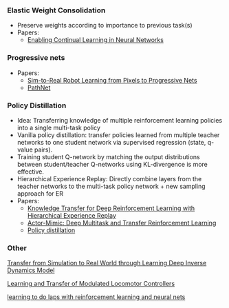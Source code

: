 ### Elastic Weight Consolidation
* Preserve weights according to importance to previous task(s)
* Papers:
  * [Enabling Continual Learning in Neural Networks](https://deepmind.com/blog/enabling-continual-learning-in-neural-networks/)

### Progressive nets
* Papers:
  * [Sim-to-Real Robot Learning from Pixels to Progressive Nets](https://arxiv.org/pdf/1610.04286v1.pdf)
  * [PathNet](https://arxiv.org/pdf/1701.08734.pdf)

### Policy Distillation
* Idea: Transferring knowledge of multiple reinforcement learning policies into a single multi-task policy
* Vanilla policy distillation: transfer policies learned from multiple teacher networks to one student network via supervised regression (state, q-value pairs).
* Training student Q-network by matching the output distributions between student/teacher Q-networks using KL-divergence is more effective.
* Hierarchical Experience Replay: Directly combine layers from the teacher networks to the multi-task policy network + new sampling approach for ER
* Papers:
  * [Knowledge Transfer for Deep Reinforcement Learning with Hierarchical Experience Replay](http://www.ntu.edu.sg/home/sinnopan/publications/[AAAI17]Knowledge%20Transfer%20for%20Deep%20Reinforcement%20Learning%20with%20Hierarchical%20Experience%20Replay.pdf)
  * [Actor-Mimic: Deep Multitask and Transfer Reinforcement Learning](https://arxiv.org/abs/1511.06342)
  * [Policy distillation](https://arxiv.org/pdf/1511.06295v2.pdf)

### Other

[Transfer from Simulation to Real World through Learning Deep Inverse Dynamics Model](https://arxiv.org/pdf/1610.03518v1.pdf)

[Learning and Transfer of Modulated Locomotor Controllers](https://arxiv.org/pdf/1610.05182.pdf)

[learning to do laps with reinforcement learning and neural nets](http://matpalm.com/blog/drivebot/)
